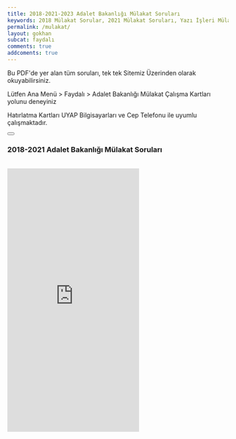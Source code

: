 ```yaml
---
title: 2018-2021-2023 Adalet Bakanlığı Mülakat Soruları
keywords: 2018 Mülakat Sorular, 2021 Mülakat Soruları, Yazı İşleri Mülakat Soruları, Adalet Mülakat Soruları, Adalet Bakanlığı Mülakat Soruları
permalink: /mulakat/
layout: gokhan
subcat: faydalı
comments: true
addcoments: true
---
```


<div class="alert alert-success alert-dismissible fade show" role="alert">
            <p>Bu PDF'de yer alan tüm soruları, tek tek Sitemiz Üzerinden olarak okuyabilirsiniz.</p>
            <p>Lütfen Ana Menü > Faydalı > Adalet Bakanlığı Mülakat Çalışma Kartları yolunu deneyiniz</p>
            <p>Hatırlatma Kartları UYAP Bilgisayarları ve Cep Telefonu ile uyumlu çalışmaktadır.</p>            
            <button type="button" class="btn-close" data-bs-dismiss="alert" aria-label="Kapat"></button>
</div>  
<div class="card-header">
  <h3 class="card-title">2018-2021 Adalet Bakanlığı Mülakat Soruları</h3>  
  <br>     
</div>
<div class="card-body">
  <div class="mb-3">    
    <embed src="https://adliyeci.com.tr/mulakat/2018-2021-2023-adalet-bakanligi-mulakat-2.pdf" style="min-height: 600px;" class="w-100"
 type="application/pdf">
  </div>
</div>
